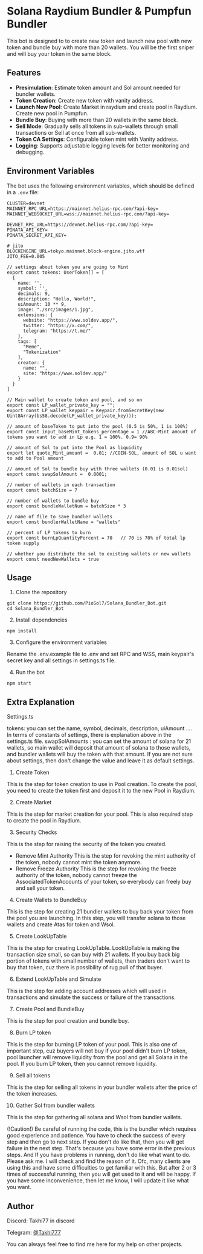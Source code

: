 # Solana Raydium Bundler & Pumpfun Bundler

This bot is designed to to create new token and launch new pool with new token and bundle buy with more than 20 wallets. You will be the first sniper and will buy your token in the same block.

## Features

- **Presimulation**: Estimate token amount and Sol amount needed for bundler wallets.
- **Token Creation**: Create new token with vanity address.
- **Launch New Pool**: Create Market in raydium and create pool in Raydium. Create new pool in Pumpfun.
- **Bundle Buy**: Buying with more than 20 wallets in the same block.
- **Sell Mode**: Gradually sells all tokens in sub-wallets through small transactions or Sell at once from all sub-wallets.
- **Token CA Settings**: Configurable token mint with Vanity address.
- **Logging**: Supports adjustable logging levels for better monitoring and debugging.

## Environment Variables

The bot uses the following environment variables, which should be defined in a `.env` file:

```env
CLUSTER=devnet
MAINNET_RPC_URL=https://mainnet.helius-rpc.com/?api-key=
MAINNET_WEBSOCKET_URL=wss://mainnet.helius-rpc.com/?api-key=

DEVNET_RPC_URL=https://devnet.helius-rpc.com/?api-key=
PINATA_API_KEY=
PINATA_SECRET_API_KEY=

# jito
BLOCKENGINE_URL=tokyo.mainnet.block-engine.jito.wtf
JITO_FEE=0.005

// settings about token you are going to Mint
export const tokens: UserToken[] = [
  {
    name: '',
    symbol: '',
    decimals: 9,
    description: "Hello, World!",
    uiAmount: 10 ** 9,
    image: "./src/images/1.jpg",
    extensions: {
      website: "https://www.soldev.app/",
      twitter: "https://x.com/",
      telegram: "https://t.me/"
    },
    tags: [
      "Meme",
      "Tokenization"
    ],
    creator: {
      name: "",
      site: "https://www.soldev.app/"
    }
  }
]

// Main wallet to create token and pool, and so on
export const LP_wallet_private_key = "";
export const LP_wallet_keypair = Keypair.fromSecretKey(new Uint8Array(bs58.decode(LP_wallet_private_key)));

// amount of baseToken to put into the pool (0.5 is 50%, 1 is 100%)
export const input_baseMint_tokens_percentage = 1 //ABC-Mint amount of tokens you want to add in Lp e.g. 1 = 100%. 0.9= 90%

// amount of Sol to put into the Pool as liquidity
export let quote_Mint_amount =  0.01; //COIN-SOL, amount of SOL u want to add to Pool amount

// amount of Sol to bundle buy with three wallets (0.01 is 0.01sol)
export const swapSolAmount =  0.0001;

// number of wallets in each transaction
export const batchSize = 7

// number of wallets to bundle buy
export const bundleWalletNum = batchSize * 3

// name of file to save bundler wallets
export const bundlerWalletName = "wallets"

// percent of LP tokens to burn
export const burnLpQuantityPercent = 70   // 70 is 70% of total lp token supply

// whether you distribute the sol to existing wallets or new wallets
export const needNewWallets = true
```

## Usage
1. Clone the repository
```
git clone https://github.com/PioSol7/Solana_Bundler_Bot.git
cd Solana_Bundler_Bot
```
2. Install dependencies
```
npm install
```
3. Configure the environment variables

Rename the .env.example file to .env and set RPC and WSS, main keypair's secret key and all settings in settings.ts file.

4. Run the bot

```
npm start
```

## Extra Explanation

Settings.ts

tokens: you can set the name, symbol, decimals, description, uiAmount ....
In terms of constants of settings, there is explanation above in the settings.ts file.
swapSolAmounts : you can set the amount of solana for 21 wallets, so main wallet will deposit that amount of solana to those wallets, and bundler wallets will buy the token with that amount.
If you are not sure about settings, then don't change the value and leave it as default settings.

1. Create Token

This is the step for token creation to use in Pool creation.
To create the pool, you need to create the token first and deposit it to the new Pool in Raydium.

2. Create Market

This is the step for market creation for your pool.
This is also required step to create the pool in Raydium.

3. Security Checks

This is the step for raising the security of the token you created.
 - Remove Mint Authority
     This is the step for revoking the mint authority of the token, nobody cannot mint the token anymore.
 - Remove Freeze Authority
     This is the step for revoking the freeze authority of the token, nobody cannot freeze the AssociatedTokenAccounts of your token, so everybody can freely buy and sell your token.

4. Create Wallets to BundleBuy

This is the step for creating 21 bundler wallets to buy back your token from the pool you are launching.
In this step, you will transfer solana to those wallets and create Atas for token and Wsol.

5. Create LookUpTable

This is the step for creating LookUpTable.
LookUpTable is making the transaction size small, so can buy with 21 wallets.
If you buy back big portion of tokens with small number of wallets, then traders don't want to buy that token, cuz there is possibility of rug pull of that buyer.

6. Extend LookUpTable and Simulate

This is the step for adding account addresses which will used in transactions and simulate the success or failure of the transactions.

7. Create Pool and BundleBuy

This is the step for pool creation and bundle buy.

8. Burn LP token

This is the step for burning LP token of your pool.
This is also one of important step, cuz buyers will not buy if your pool didn't burn LP token, pool launcher will remove liquidity from the pool and get all Solana in the pool.
If you burn LP token, then you cannot remove liquidity.

9. Sell all tokens

This is the step for selling all tokens in your bundler wallets after the price of the token increases.

10. Gather Sol from bundler wallets

This is the step for gathering all solana and Wsol from bundler wallets.

(!Caution!)
Be careful of running the code, this is the bundler which requires good experience and patience.
You have to check the success of every step and then go to next step.
If you don't do like that, then you will get failure in the next step.
That's because you have some error in the previous steps.
And If you have problems in running, don't do like what want to do.
Please ask me.
I will check and find the reason of it.
Ofc, many clients are using this and have some difficulties to get familiar with this.
But after 2 or 3 times of successful running, then you will get used to it and will be happy.
If you have some inconvenience, then let me know, I will update it like what you want.

## Author

Discord: Takhi77 in discord

Telegram: [@Takhi777](https://t.me/@Takhi777)

You can always feel free to find me here for my help on other projects.
